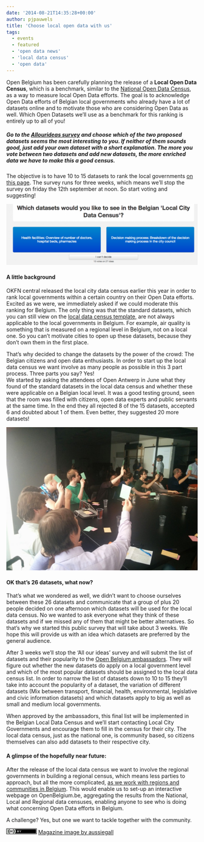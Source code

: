 ```yaml
---
date: '2014-08-21T14:35:28+00:00'
author: pjpauwels
title: 'Choose local open data with us'
tags:
  - events
  - featured
  - 'open data news'
  - 'local data census'
  - 'open data'
---
```


Open Belgium has been carefully planning the release of a **Local Open Data Census**, which is a benchmark, similar to the [National Open Data Census](http://national.census.okfn.org/), as a way to measure local Open Data efforts. The goal is to acknowledge Open Data efforts of Belgian local governments who already have a lot of datasets online and to motivate those who are considering Open Data as well. Which Open Datasets we’ll use as a benchmark for this ranking is entirely up to all of you!

##### Go to the [Allourideas survey](http://www.allourideas.org/localdatacensus-be) and choose which of the two proposed datasets seems the most interesting to you. If neither of them sounds good, just add your own dataset with a short explanation. The more you vote between two datasets and add new datasets, the more enriched data we have to make this a good census.

The objective is to have 10 to 15 datasets to rank the local governments [on this page](http://be-city.census.okfn.org/). The survey runs for three weeks, which means we’ll stop the survey on friday the 12th september at noon. So start voting and suggesting!

[![Local Data Census](Screen-Shot-2014-08-21-at-15.07.39-1024x329.png)](http://www.allourideas.org/localdatacensus-be)

#### A little background

OKFN central released the local city data census earlier this year in order to rank local governments within a certain country on their Open Data efforts. Excited as we were, we immediately asked if we could moderate this ranking for Belgium. The only thing was that the standard datasets, which you can still view on the [local data census template,](http://be-city.census.okfn.org/) are not always applicable to the local governments in Belgium. For example, air quality is something that is measured on a regional level in Belgium, not on a local one. So you can’t motivate cities to open up these datasets, because they don’t own them in the first place.

That’s why decided to change the datasets by the power of the crowd: The Belgian citizens and open data enthusiasts. In order to start up the local data census we want involve as many people as possible in this 3 part process. Three parts you say? Yes!  
We started by asking the attendees of Open Antwerp in June what they found of the standard datasets in the local data census and whether these were applicable on a Belgian local level. It was a good testing ground, seen that the room was filled with citizens, open data experts and public servants at the same time. In the end they all rejected 8 of the 15 datasets, accepted 6 and doubted about 1 of them. Even better, they suggested 20 more datasets!

![IMG_20140625_194732](IMG_20140625_194732-1024x767.jpg)

#### **OK that’s 26 datasets, what now?**

That’s what we wondered as well, we didn’t want to choose ourselves between these 26 datasets and communicate that a group of plus 20 people decided on one afternoon which datasets will be used for the local data census. No we wanted to ask everyone what they think of these datasets and if we missed any of them that might be better alternatives. So that’s why we started this public survey that will take about 3 weeks. We hope this will provide us with an idea which datasets are preferred by the general audience.

After 3 weeks we’ll stop the ‘All our ideas’ survey and will submit the list of datasets and their popularity to the [Open Belgium ambassadors](http://openbelgium.be/members/). They will figure out whether the new datasets do apply on a local government level and which of the most popular datasets should be assigned to the local data census list. In order to narrow the list of datasets down to 10 to 15 they’ll take into account the popularity of a dataset, the variation of different datasets (Mix between transport, financial, health, environmental, legislative and civic information datasets) and which datasets apply to big as well as small and medium local governments.

When approved by the ambassadors, this final list will be implemented in the Belgian Local Data Census and we’ll start contacting Local City Governments and encourage them to fill in the census for their city. The local data census, just as the national one, is community based, so citizens themselves can also add datasets to their respective city.

#### A glimpse of the hopefully near future:

After the release of the local data census we want to involve the regional governments in building a regional census, which means less parties to approach, but all the more complicated, [as we work with regions and communities in Belgium](http://www.belgium.be/en/about_belgium/government/federale_staat/structure/). This would enable us to set-up an interactive webpage on OpenBelgium.be, aggregating the results from the National, Local and Regional data censuses, enabling anyone to see who is doing what concerning Open Data efforts in Belgium.

A challenge? Yes, but one we want to tackle together with the community.

![](80x15.png) [Magazine image by aussiegall](https://www.flickr.com/people/aussiegall/)
